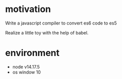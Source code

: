 # motivation

Write a javascript compiler to convert es6 code to es5

Realize a little toy with the help of babel.

# environment

- node v14.17.5
- os window 10
